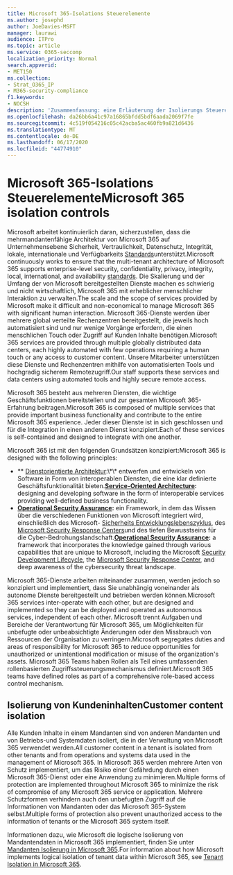 ```yaml
---
title: Microsoft 365-Isolations Steuerelemente
ms.author: josephd
author: JoeDavies-MSFT
manager: laurawi
audience: ITPro
ms.topic: article
ms.service: O365-seccomp
localization_priority: Normal
search.appverid:
- MET150
ms.collection:
- Strat_O365_IP
- M365-security-compliance
f1.keywords:
- NOCSH
description: 'Zusammenfassung: eine Erläuterung der Isolierungs Steuerelemente in Microsoft 365.'
ms.openlocfilehash: da26bb6a41c97a16865bfdd5bdf6aada2069f7fe
ms.sourcegitcommit: 4c519f054216c05c42acba5ac460fb9a821d6436
ms.translationtype: MT
ms.contentlocale: de-DE
ms.lasthandoff: 06/17/2020
ms.locfileid: "44774910"
---
```

# <a name="microsoft-365-isolation-controls"></a><span data-ttu-id="88210-103">Microsoft 365-Isolations Steuerelemente</span><span class="sxs-lookup"><span data-stu-id="88210-103">Microsoft 365 isolation controls</span></span> 

<span data-ttu-id="88210-104">Microsoft arbeitet kontinuierlich daran, sicherzustellen, dass die mehrmandantenfähige Architektur von Microsoft 365 auf Unternehmensebene Sicherheit, Vertraulichkeit, Datenschutz, Integrität, lokale, internationale und Verfügbarkeits [Standards](https://www.microsoft.com/TrustCenter/Compliance?service=Office#Icons)unterstützt.</span><span class="sxs-lookup"><span data-stu-id="88210-104">Microsoft continuously works to ensure that the multi-tenant architecture of Microsoft 365 supports enterprise-level security, confidentiality, privacy, integrity, local, international, and availability [standards](https://www.microsoft.com/TrustCenter/Compliance?service=Office#Icons).</span></span> <span data-ttu-id="88210-105">Die Skalierung und der Umfang der von Microsoft bereitgestellten Dienste machen es schwierig und nicht wirtschaftlich, Microsoft 365 mit erheblicher menschlicher Interaktion zu verwalten.</span><span class="sxs-lookup"><span data-stu-id="88210-105">The scale and the scope of services provided by Microsoft make it difficult and non-economical to manage Microsoft 365 with significant human interaction.</span></span> <span data-ttu-id="88210-106">Microsoft 365-Dienste werden über mehrere global verteilte Rechenzentren bereitgestellt, die jeweils hoch automatisiert sind und nur wenige Vorgänge erfordern, die einen menschlichen Touch oder Zugriff auf Kunden Inhalte benötigen.</span><span class="sxs-lookup"><span data-stu-id="88210-106">Microsoft 365 services are provided through multiple globally distributed data centers, each highly automated with few operations requiring a human touch or any access to customer content.</span></span> <span data-ttu-id="88210-107">Unsere Mitarbeiter unterstützen diese Dienste und Rechenzentren mithilfe von automatisierten Tools und hochgradig sicherem Remotezugriff.</span><span class="sxs-lookup"><span data-stu-id="88210-107">Our staff supports these services and data centers using automated tools and highly secure remote access.</span></span> 

<span data-ttu-id="88210-108">Microsoft 365 besteht aus mehreren Diensten, die wichtige Geschäftsfunktionen bereitstellen und zur gesamten Microsoft 365-Erfahrung beitragen.</span><span class="sxs-lookup"><span data-stu-id="88210-108">Microsoft 365 is composed of multiple services that provide important business functionality and contribute to the entire Microsoft 365 experience.</span></span> <span data-ttu-id="88210-109">Jeder dieser Dienste ist in sich geschlossen und für die Integration in einen anderen Dienst konzipiert.</span><span class="sxs-lookup"><span data-stu-id="88210-109">Each of these services is self-contained and designed to integrate with one another.</span></span>

<span data-ttu-id="88210-110">Microsoft 365 ist mit den folgenden Grundsätzen konzipiert:</span><span class="sxs-lookup"><span data-stu-id="88210-110">Microsoft 365 is designed with the following principles:</span></span>

 - <span data-ttu-id="88210-111">\*\* [Dienstorientierte Architektur](https://docs.microsoft.com/previous-versions/aa480021(v=msdn.10)):\*\* entwerfen und entwickeln von Software in Form von interoperablen Diensten, die eine klar definierte Geschäftsfunktionalität bieten.</span><span class="sxs-lookup"><span data-stu-id="88210-111">**[Service-Oriented Architecture](https://docs.microsoft.com/previous-versions/aa480021(v=msdn.10)):** designing and developing software in the form of interoperable services providing well-defined business functionality.</span></span>
 - <span data-ttu-id="88210-112">**[Operational Security Assurance](https://www.microsoft.com/download/details.aspx?id=40872):** ein Framework, in dem das Wissen über die verschiedenen Funktionen von Microsoft integriert wird, einschließlich des Microsoft- [Sicherheits Entwicklungslebenszyklus](https://www.microsoft.com/sdl/default.aspx), des [Microsoft Security Response Centers](https://technet.microsoft.com/library/dn440717.aspx)und des tiefen Bewusstseins für die Cyber-Bedrohungslandschaft.</span><span class="sxs-lookup"><span data-stu-id="88210-112">**[Operational Security Assurance](https://www.microsoft.com/download/details.aspx?id=40872):** a framework that incorporates the knowledge gained through various capabilities that are unique to Microsoft, including the Microsoft [Security Development Lifecycle](https://www.microsoft.com/sdl/default.aspx), the [Microsoft Security Response Center](https://technet.microsoft.com/library/dn440717.aspx), and deep awareness of the cybersecurity threat landscape.</span></span>

<span data-ttu-id="88210-113">Microsoft 365-Dienste arbeiten miteinander zusammen, werden jedoch so konzipiert und implementiert, dass Sie unabhängig voneinander als autonome Dienste bereitgestellt und betrieben werden können.</span><span class="sxs-lookup"><span data-stu-id="88210-113">Microsoft 365 services inter-operate with each other, but are designed and implemented so they can be deployed and operated as autonomous services, independent of each other.</span></span> <span data-ttu-id="88210-114">Microsoft trennt Aufgaben und Bereiche der Verantwortung für Microsoft 365, um Möglichkeiten für unbefugte oder unbeabsichtigte Änderungen oder den Missbrauch von Ressourcen der Organisation zu verringern.</span><span class="sxs-lookup"><span data-stu-id="88210-114">Microsoft segregates duties and areas of responsibility for Microsoft 365 to reduce opportunities for unauthorized or unintentional modification or misuse of the organization's assets.</span></span> <span data-ttu-id="88210-115">Microsoft 365 Teams haben Rollen als Teil eines umfassenden rollenbasierten Zugriffssteuerungsmechanismus definiert.</span><span class="sxs-lookup"><span data-stu-id="88210-115">Microsoft 365 teams have defined roles as part of a comprehensive role-based access control mechanism.</span></span>

## <a name="customer-content-isolation"></a><span data-ttu-id="88210-116">Isolierung von Kundeninhalten</span><span class="sxs-lookup"><span data-stu-id="88210-116">Customer content isolation</span></span>

<span data-ttu-id="88210-117">Alle Kunden Inhalte in einem Mandanten sind von anderen Mandanten und von Betriebs-und Systemdaten isoliert, die in der Verwaltung von Microsoft 365 verwendet werden.</span><span class="sxs-lookup"><span data-stu-id="88210-117">All customer content in a tenant is isolated from other tenants and from operations and systems data used in the management of Microsoft 365.</span></span> <span data-ttu-id="88210-118">In Microsoft 365 werden mehrere Arten von Schutz implementiert, um das Risiko einer Gefährdung durch einen Microsoft 365-Dienst oder eine Anwendung zu minimieren.</span><span class="sxs-lookup"><span data-stu-id="88210-118">Multiple forms of protection are implemented throughout Microsoft 365 to minimize the risk of compromise of any Microsoft 365 service or application.</span></span> <span data-ttu-id="88210-119">Mehrere Schutzformen verhindern auch den unbefugten Zugriff auf die Informationen von Mandanten oder das Microsoft 365-System selbst.</span><span class="sxs-lookup"><span data-stu-id="88210-119">Multiple forms of protection also prevent unauthorized access to the information of tenants or the Microsoft 365 system itself.</span></span>

<span data-ttu-id="88210-120">Informationen dazu, wie Microsoft die logische Isolierung von Mandantendaten in Microsoft 365 implementiert, finden Sie unter [Mandanten Isolierung in Microsoft 365](office-365-tenant-isolation-overview.md).</span><span class="sxs-lookup"><span data-stu-id="88210-120">For information about how Microsoft implements logical isolation of tenant data within Microsoft 365, see [Tenant Isolation in Microsoft 365](office-365-tenant-isolation-overview.md).</span></span>
